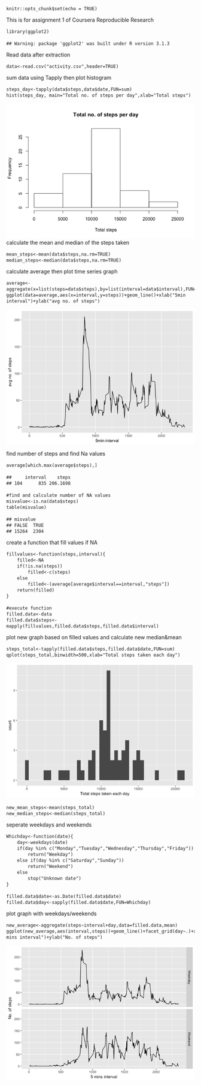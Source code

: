     knitr::opts_chunk$set(echo = TRUE)

This is for assignment 1 of Coursera Reproducible Research

    library(ggplot2)

    ## Warning: package 'ggplot2' was built under R version 3.1.3

Read data after extraction

    data<-read.csv("activity.csv",header=TRUE)

sum data using Tapply then plot histogram

    steps_day<-tapply(data$steps,data$date,FUN=sum)
    hist(steps_day, main="Total no. of steps per day",xlab="Total steps")

![](PA1_template_files/figure-markdown_strict/unnamed-chunk-3-1.png)
calculate the mean and median of the steps taken

    mean_steps<-mean(data$steps,na.rm=TRUE)
    median_steps<-median(data$steps,na.rm=TRUE)

calculate average then plot time series graph

    average<-aggregate(x=list(steps=data$steps),by=list(interval=data$interval),FUN=mean,na.rm=TRUE)
    ggplot(data=average,aes(x=interval,y=steps))+geom_line()+xlab("5min interval")+ylab("avg no. of steps")

![](PA1_template_files/figure-markdown_strict/unnamed-chunk-5-1.png)

find number of steps and find Na values

    average[which.max(average$steps),]

    ##     interval    steps
    ## 104      835 206.1698

    #find and calculate number of NA values
    misvalue<-is.na(data$steps)
    table(misvalue)

    ## misvalue
    ## FALSE  TRUE 
    ## 15264  2304

create a function that fill values if NA

    fillvalues<-function(steps,interval){
        filled<-NA
        if(!is.na(steps))
            filled<-c(steps)
        else 
            filled<-(average[average$interval==interval,"steps"])
        return(filled)
    }

    #execute function
    filled.data<-data
    filled.data$steps<-mapply(fillvalues,filled.data$steps,filled.data$interval)

plot new graph based on filled values and calculate new median&mean

    steps_total<-tapply(filled.data$steps,filled.data$date,FUN=sum)
    qplot(steps_total,binwidth=500,xlab="Total steps taken each day")

![](PA1_template_files/figure-markdown_strict/unnamed-chunk-8-1.png)

    new_mean_steps<-mean(steps_total)
    new_median_steps<-median(steps_total)

seperate weekdays and weekends

    Whichday<-function(date){
        day<-weekdays(date)
        if(day %in% c("Monday","Tuesday","Wednesday","Thursday","Friday"))
            return("Weekday")
        else if(day %in% c("Saturday","Sunday"))
            return("Weekend")
        else 
            stop("Unknown date")
    }

    filled.data$date<-as.Date(filled.data$date)
    filled.data$day<-sapply(filled.data$date,FUN=Whichday)

plot graph with weekdays/weekends

    new_average<-aggregate(steps~interval+day,data=filled.data,mean)
    ggplot(new_average,aes(interval,steps))+geom_line()+facet_grid(day~.)+xlab("5 mins interval")+ylab("No. of steps")

![](PA1_template_files/figure-markdown_strict/unnamed-chunk-10-1.png)
